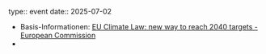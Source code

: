 type:: event
date:: 2025-07-02

- Basis-Informationen: [EU Climate Law: new way to reach 2040 targets - European Commission](https://commission.europa.eu/news-and-media/news/eu-climate-law-new-way-reach-2040-targets-2025-07-02_en "EU Climate Law: new way to reach 2040 targets - European Commission")
-